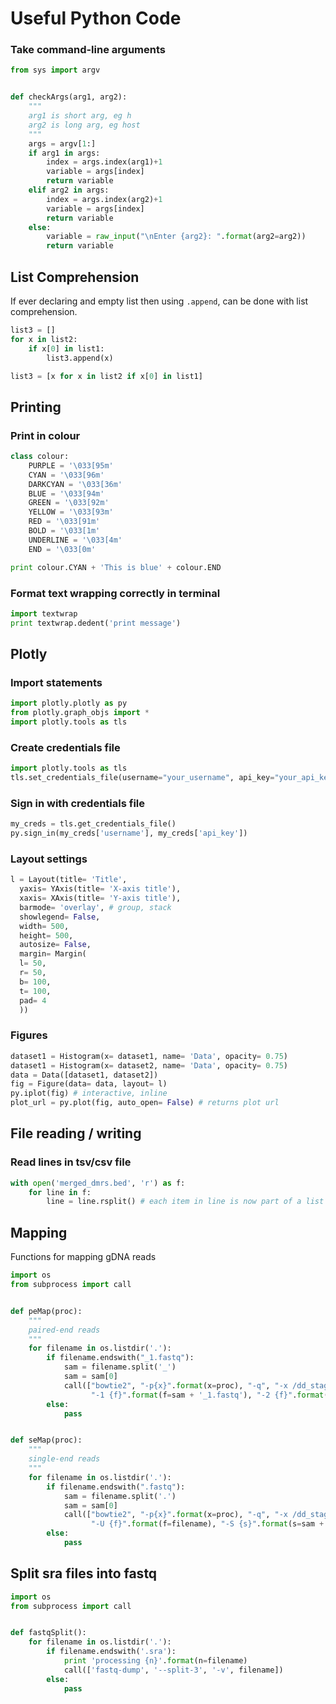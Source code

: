 # Useful Python Code

### Take command-line arguments
```python
from sys import argv


def checkArgs(arg1, arg2):
    """
    arg1 is short arg, eg h
    arg2 is long arg, eg host
    """
    args = argv[1:]
    if arg1 in args:
        index = args.index(arg1)+1
        variable = args[index]
        return variable
    elif arg2 in args:
        index = args.index(arg2)+1
        variable = args[index]
        return variable
    else:
        variable = raw_input("\nEnter {arg2}: ".format(arg2=arg2))
        return variable

```

## List Comprehension
If ever declaring and empty list then using `.append`, can be done with list comprehension.
```python
list3 = []
for x in list2:
    if x[0] in list1:
        list3.append(x)

list3 = [x for x in list2 if x[0] in list1]
```

## Printing
### Print in colour
```python
class colour:
    PURPLE = '\033[95m'
    CYAN = '\033[96m'
    DARKCYAN = '\033[36m'
    BLUE = '\033[94m'
    GREEN = '\033[92m'
    YELLOW = '\033[93m'
    RED = '\033[91m'
    BOLD = '\033[1m'
    UNDERLINE = '\033[4m'
    END = '\033[0m'

print colour.CYAN + 'This is blue' + colour.END
```

### Format text wrapping correctly in terminal
```python
import textwrap
print textwrap.dedent('print message')
```

## Plotly
### Import statements
```python
import plotly.plotly as py
from plotly.graph_objs import *
import plotly.tools as tls
```

### Create credentials file
```python
import plotly.tools as tls
tls.set_credentials_file(username="your_username", api_key="your_api_key")
```

### Sign in with credentials file
```python
my_creds = tls.get_credentials_file()
py.sign_in(my_creds['username'], my_creds['api_key'])
```

### Layout settings
```python
l = Layout(title= 'Title',
  yaxis= YAxis(title= 'X-axis title'),
  xaxis= XAxis(title= 'Y-axis title'),
  barmode= 'overlay', # group, stack
  showlegend= False,
  width= 500,
  height= 500,
  autosize= False,
  margin= Margin(
  l= 50,
  r= 50,
  b= 100,
  t= 100,
  pad= 4
  ))
```

### Figures
```python
dataset1 = Histogram(x= dataset1, name= 'Data', opacity= 0.75)
dataset1 = Histogram(x= dataset2, name= 'Data', opacity= 0.75)
data = Data([dataset1, dataset2])
fig = Figure(data= data, layout= l)
py.iplot(fig) # interactive, inline
plot_url = py.plot(fig, auto_open= False) # returns plot url
```

## File reading / writing
### Read lines in tsv/csv file
```python
with open('merged_dmrs.bed', 'r') as f:
    for line in f:
        line = line.rsplit() # each item in line is now part of a list
```

## Mapping
Functions for mapping gDNA reads
```python
import os
from subprocess import call


def peMap(proc):
    """
    paired-end reads
    """
    for filename in os.listdir('.'):
        if filename.endswith("_1.fastq"):
            sam = filename.split('_')
            sam = sam[0]
            call(["bowtie2", "-p{x}".format(x=proc), "-q", "-x /dd_stage/userdata/lister/data/genomes/bowtie2_indexes/tair9",
                  "-1 {f}".format(f=sam + '_1.fastq'), "-2 {f}".format(f=sam + '_2.fastq'), "-S {s}".format(s=sam + '.sam')])
        else:
            pass


def seMap(proc):
    """
    single-end reads
    """
    for filename in os.listdir('.'):
        if filename.endswith(".fastq"):
            sam = filename.split('.')
            sam = sam[0]
            call(["bowtie2", "-p{x}".format(x=proc), "-q", "-x /dd_stage/userdata/lister/data/genomes/bowtie2_indexes/tair9",
                  "-U {f}".format(f=filename), "-S {s}".format(s=sam + '.sam')])
        else:
            pass
```

## Split sra files into fastq
```python
import os
from subprocess import call


def fastqSplit():
    for filename in os.listdir('.'):
        if filename.endswith('.sra'):
            print 'processing {n}'.format(n=filename)
            call(['fastq-dump', '--split-3', '-v', filename])
        else:
            pass
```
